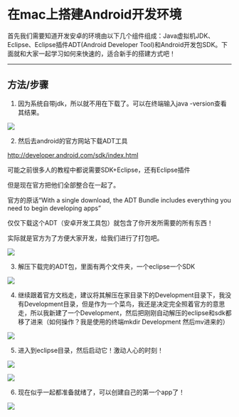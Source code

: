 在mac上搭建Android开发环境
==========================

首先我们需要知道开发安卓的环境由以下几个组件组成：Java虚拟机JDK、Eclipse、Eclipse插件ADT(Android Developer Tool)和Android开发包SDK。下面就和大家一起学习如何来快速的，适合新手的搭建方式吧！

---

## 方法/步骤

1. 因为系统自带jdk，所以就不用在下载了。可以在终端输入java -version查看其结果。

  ![](http://biangbiangpic.b0.upaiyun.com/blog/6c0d03039ef698b1294e6d504d481602.jpg)

2. 然后去android的官方网站下载ADT工具

  http://developer.android.com/sdk/index.html
  
  可能之前很多人的教程中都说需要SDK+Eclipse，还有Eclipse插件
  
  但是现在官方把他们全部整合在一起了。
  
  官方的原话“With a single download, the ADT Bundle includes everything you need to begin developing apps”
  
  仅仅下载这个ADT（安卓开发工具包）就包含了你开发所需要的所有东西！
  
  实际就是官方为了方便大家开发，给我们进行了打包吧。

  ![](http://biangbiangpic.b0.upaiyun.com/blog/db92c399c86b145b98e6d4348dcc6a78.jpg)

3. 解压下载完的ADT包，里面有两个文件夹，一个eclipse一个SDK

  ![](http://biangbiangpic.b0.upaiyun.com/blog/f5ae91614dd3279da577876ce81368ca.jpg)

4. 继续跟着官方文档走，建议将其解压在家目录下的Development目录下，我没有Development目录，但是作为一个菜鸟，我还是决定完全照着官方的意思走，所以我新建了一个Development，然后把刚刚自动解压的eclipse和sdk都移了进来（如何操作？我是使用的终端mkdir Development 然后mv进来的）

  ![](http://biangbiangpic.b0.upaiyun.com/blog/1c9aca7b226898b11265f508cbac1d94.jpg)

5. 进入到eclipse目录，然后启动它！激动人心的时刻！

  ![](http://biangbiangpic.b0.upaiyun.com/blog/9a37c353e7d257b292ed81a241855256.jpg)

  ![](http://biangbiangpic.b0.upaiyun.com/blog/43285cd6e77d3262c9d528aa249676b0.jpg)

6. 现在似乎一起都准备就绪了，可以创建自己的第一个app了！

  ![](http://biangbiangpic.b0.upaiyun.com/blog/ac18dbc8b216b7aa676533f082378e77.jpg)
